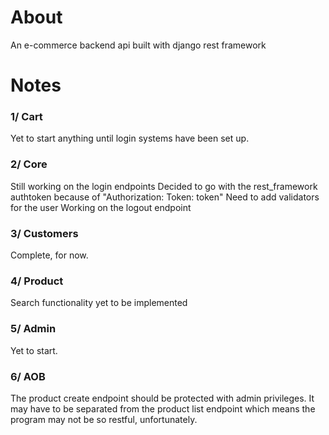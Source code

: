 # About

An e-commerce backend api built with django rest framework

# Notes

### 1/ Cart
Yet to start anything until login systems have been set up.

### 2/ Core
Still working on the login endpoints
Decided to go with the rest_framework authtoken because of "Authorization: Token: token"
Need to add validators for the user
Working on the logout endpoint

### 3/ Customers
Complete, for now.

### 4/ Product
Search functionality yet to be implemented

### 5/ Admin
Yet to start.

### 6/ AOB
The product create endpoint should be protected with admin privileges.
It may have to be separated from the product list endpoint which means the program may not be so restful, unfortunately. 
